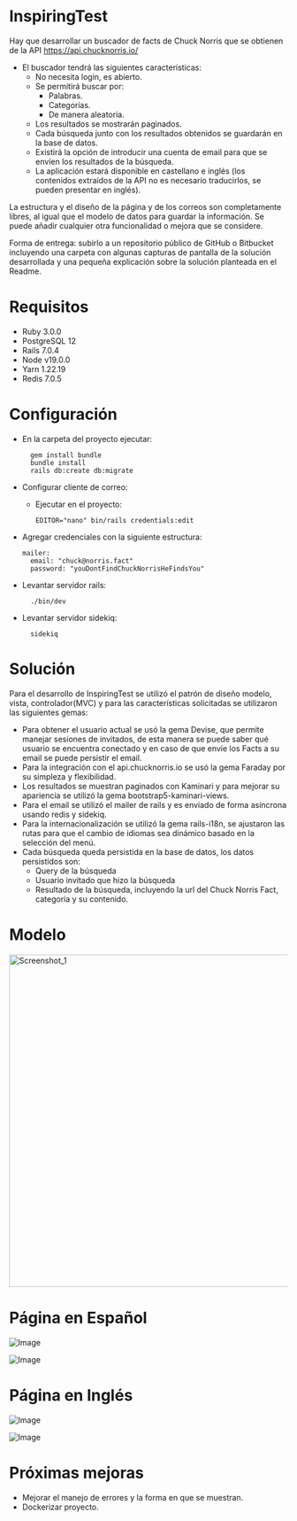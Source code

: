 # InspiringTest

Hay que desarrollar un buscador de facts de Chuck Norris que se obtienen de la API https://api.chucknorris.io/

- El buscador tendrá las siguientes características:
  - No necesita login, es abierto.
  - Se permitirá buscar por:
    - Palabras.
    - Categorías.
    - De manera aleatoria.
  - Los resultados se mostrarán paginados.
  - Cada búsqueda junto con los resultados obtenidos se guardarán en la base de datos.
  - Existirá la opción de introducir una cuenta de email para que se envíen los resultados de la búsqueda.
  - La aplicación estará disponible en castellano e inglés (los contenidos extraídos de la API no es necesario traducirlos, se pueden presentar en inglés).

La estructura y el diseño de la página y de los correos son completamente libres, al igual que el modelo de datos para guardar la información. Se puede añadir cualquier otra funcionalidad o mejora que se considere.

Forma de entrega: subirlo a un repositorio público de GitHub o Bitbucket incluyendo una carpeta con algunas capturas de pantalla de la solución desarrollada y una pequeña explicación sobre la solución planteada en el Readme.

# Requisitos

- Ruby 3.0.0
- PostgreSQL 12
- Rails 7.0.4
- Node v19.0.0
- Yarn 1.22.19
- Redis 7.0.5

# Configuración
  - En la carpeta del proyecto ejecutar: 

      ```
        gem install bundle
        bundle install
        rails db:create db:migrate
    ```
  - Configurar cliente de correo:
    - Ejecutar en el proyecto:
      ```
      EDITOR="nano" bin/rails credentials:edit
      ```
  - Agregar credenciales con la siguiente estructura:
      ```
      mailer:
        email: "chuck@norris.fact"
        password: "youDontFindChuckNorrisHeFindsYou"
      ```
  - Levantar servidor rails:
      ```
        ./bin/dev
      ```
  - Levantar servidor sidekiq:
      ```
        sidekiq
      ```
# Solución 

Para el desarrollo de InspiringTest se utilizó el patrón de diseño modelo, vista, controlador(MVC) y para las características solicitadas se utilizaron las siguientes gemas:

- Para obtener el usuario actual se usó la gema Devise, que permite manejar sesiones de invitados, de esta manera se puede saber qué usuario se encuentra conectado y en caso de que envíe los Facts a su email se puede persistir el email.
- Para la integración con el api.chucknorris.io se usó la gema Faraday por su simpleza y flexibilidad.
- Los resultados se muestran paginados con Kaminari y para mejorar su apariencia se utilizó la gema bootstrap5-kaminari-views.
- Para el email se utilizó el mailer de rails y es enviado de forma asíncrona usando redis y sidekiq.
- Para la internacionalización se utilizó la gema rails-i18n, se ajustaron las rutas para que el cambio de idiomas sea dinámico basado en la selección del menú.
- Cada búsqueda queda persistida en la base de datos, los datos persistidos son:
  - Query de la búsqueda
  - Usuario invitado que hizo la búsqueda
  - Resultado de la búsqueda, incluyendo la url del Chuck Norris Fact, categoría y su contenido.

# Modelo

<img width="600" alt="Screenshot_1" src="https://user-images.githubusercontent.com/4138880/201215838-b22a4f4f-0a1b-48bb-aa88-0ef7de8f67fc.png">

# Página en Español

![Image](https://user-images.githubusercontent.com/4138880/201219094-47d472a9-dbc1-4d15-883f-a37a18dc99ef.png)

![Image](https://user-images.githubusercontent.com/4138880/201219095-0ba90e9b-7561-42ef-b147-532690eb068a.png)

# Página en Inglés

![Image](https://user-images.githubusercontent.com/4138880/201219093-a13f36b8-ff3b-4674-aaac-fe319faf75e0.png)

![Image](https://user-images.githubusercontent.com/4138880/201219092-9c3bd33e-96bb-4eb7-a368-bf49974ed5bf.png)

# Próximas mejoras

- Mejorar el manejo de errores y la forma en que se muestran.
- Dockerizar proyecto.